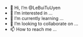 - 👋 Hi, I’m @LeBuiTuUyen
- 👀 I’m interested in ...
- 🌱 I’m currently learning ...
- 💞️ I’m looking to collaborate on ...
- 📫 How to reach me ...

<!---
LeBuiTuUyen/LeBuiTuUyen is a ✨ special ✨ repository because its `README.md` (this file) appears on your GitHub profile.
You can click the Preview link to take a look at your changes.
--->
